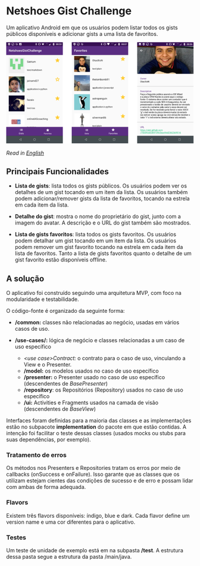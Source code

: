 # Netshoes Gist Challenge

Um aplicativo Android em que os usuários podem listar todos os gists públicos disponíveis e adicionar gists a uma lista de favoritos.

![GistChallenge](/docs/gist_challenge.png)

*Read in [English](README.md)*


## Principais Funcionalidades

* **Lista de gists**: lista todos os gists públicos. Os usuários podem ver os detalhes de um gist tocando em um item da lista. Os usuários também podem adicionar/remover gists da lista de favoritos, tocando na estrela em cada item da lista.

* **Detalhe do gist**: mostra o nome do proprietário do gist, junto com a imagem do avatar. A descrição e o URL do gist também são mostrados.

* **Lista de gists favoritos**: lista todos os gists favoritos. Os usuários podem detalhar um gist tocando em um item da lista.
Os usuários podem remover um gist favorito tocando na estrela em cada item da lista de favoritos.
Tanto a lista de gists favoritos quanto o detalhe de um gist favorito estão disponíveis offline.


## A solução
O aplicativo foi construído seguindo uma arquitetura MVP, com foco na modularidade e testabilidade.

O código-fonte é organizado da seguinte forma:

* **/common:** classes não relacionadas ao negócio, usadas em vários casos de uso.

* **/use-cases/<use case>:** lógica de negócio e classes relacionadas a um caso de uso específico
  * *\<use case\>Contract:* o contrato para o caso de uso, vinculando a View e o Presenter.
  * **/model:** os modelos usados ​​no caso de uso específico
  * **/presenter:** o Presenter usado no caso de uso específico (descendentes de *BasePresenter*)
  * **/repository**: os Repositórios (Repository) usados ​​no caso de uso específico
  * **/ui:** Activities e Fragments usados na camada de visão (descendentes de *BaseView*)

Interfaces foram definidas para a maioria das classes e as implementações estão no subpacote **implementation** do pacote em que estão contidas. A intenção foi facilitar o teste dessas classes (usados mocks ou stubs para suas dependências, por exemplo).

### Tratamento de erros

Os métodos nos Presenters e Repositories tratam os erros por meio de callbacks (onSuccess e onFailure). Isso garante que as classes que os utilizam estejam cientes das condições de sucesso e de erro e possam lidar com ambas de forma adequada.

### Flavors

Existem três flavors disponíveis: índigo, blue e dark. Cada flavor define um version name e uma cor diferentes para o aplicativo.

### Testes

Um teste de unidade de exemplo está em na subpasta **/test**. A estrutura dessa pasta segue a estrutura da pasta /main/java.


